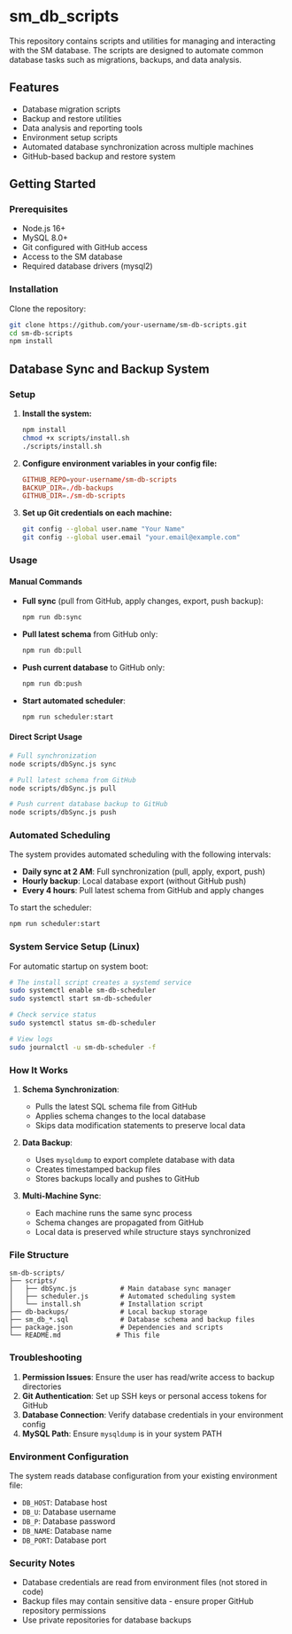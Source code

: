 # sm_db_scripts

This repository contains scripts and utilities for managing and interacting with the SM database. The scripts are designed to automate common database tasks such as migrations, backups, and data analysis.

## Features

- Database migration scripts
- Backup and restore utilities
- Data analysis and reporting tools
- Environment setup scripts
- Automated database synchronization across multiple machines
- GitHub-based backup and restore system

## Getting Started

### Prerequisites

- Node.js 16+ 
- MySQL 8.0+
- Git configured with GitHub access
- Access to the SM database
- Required database drivers (mysql2)

### Installation

Clone the repository:
```bash
git clone https://github.com/your-username/sm-db-scripts.git
cd sm-db-scripts
npm install
```

## Database Sync and Backup System

### Setup

1. **Install the system:**
   ```bash
   npm install
   chmod +x scripts/install.sh
   ./scripts/install.sh
   ```

2. **Configure environment variables in your config file:**
   ```conf
   GITHUB_REPO=your-username/sm-db-scripts
   BACKUP_DIR=./db-backups
   GITHUB_DIR=./sm-db-scripts
   ```

3. **Set up Git credentials on each machine:**
   ```bash
   git config --global user.name "Your Name"
   git config --global user.email "your.email@example.com"
   ```

### Usage

#### Manual Commands

- **Full sync** (pull from GitHub, apply changes, export, push backup):
  ```bash
  npm run db:sync
  ```

- **Pull latest schema** from GitHub only:
  ```bash
  npm run db:pull
  ```

- **Push current database** to GitHub only:
  ```bash
  npm run db:push
  ```

- **Start automated scheduler**:
  ```bash
  npm run scheduler:start
  ```

#### Direct Script Usage

```bash
# Full synchronization
node scripts/dbSync.js sync

# Pull latest schema from GitHub
node scripts/dbSync.js pull

# Push current database backup to GitHub
node scripts/dbSync.js push
```

### Automated Scheduling

The system provides automated scheduling with the following intervals:

- **Daily sync at 2 AM**: Full synchronization (pull, apply, export, push)
- **Hourly backup**: Local database export (without GitHub push)
- **Every 4 hours**: Pull latest schema from GitHub and apply changes

To start the scheduler:
```bash
npm run scheduler:start
```

### System Service Setup (Linux)

For automatic startup on system boot:

```bash
# The install script creates a systemd service
sudo systemctl enable sm-db-scheduler
sudo systemctl start sm-db-scheduler

# Check service status
sudo systemctl status sm-db-scheduler

# View logs
sudo journalctl -u sm-db-scheduler -f
```

### How It Works

1. **Schema Synchronization**: 
   - Pulls the latest SQL schema file from GitHub
   - Applies schema changes to the local database
   - Skips data modification statements to preserve local data

2. **Data Backup**:
   - Uses `mysqldump` to export complete database with data
   - Creates timestamped backup files
   - Stores backups locally and pushes to GitHub

3. **Multi-Machine Sync**:
   - Each machine runs the same sync process
   - Schema changes are propagated from GitHub
   - Local data is preserved while structure stays synchronized

### File Structure

```
sm-db-scripts/
├── scripts/
│   ├── dbSync.js           # Main database sync manager
│   ├── scheduler.js        # Automated scheduling system
│   └── install.sh          # Installation script
├── db-backups/             # Local backup storage
├── sm_db_*.sql             # Database schema and backup files
├── package.json            # Dependencies and scripts
└── README.md              # This file
```

### Troubleshooting

1. **Permission Issues**: Ensure the user has read/write access to backup directories
2. **Git Authentication**: Set up SSH keys or personal access tokens for GitHub
3. **Database Connection**: Verify database credentials in your environment config
4. **MySQL Path**: Ensure `mysqldump` is in your system PATH

### Environment Configuration

The system reads database configuration from your existing environment file:
- `DB_HOST`: Database host
- `DB_U`: Database username  
- `DB_P`: Database password
- `DB_NAME`: Database name
- `DB_PORT`: Database port

### Security Notes

- Database credentials are read from environment files (not stored in code)
- Backup files may contain sensitive data - ensure proper GitHub repository permissions
- Use private repositories for database backups
